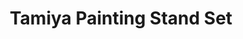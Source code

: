 ---
layout: product
title: "Tamiya Painting Stand Set"
price: "TBA" 
desc: "Set postolja za bojenje"
img_path: "/assets/img/74522.webp"
brand: "N/A"
available: false
special_offer: false
new: false
soon: false
cat: "070000"
subcat: "070500"
subsubcat: "0N/A"
sifra: "74522"
popular: false
---
